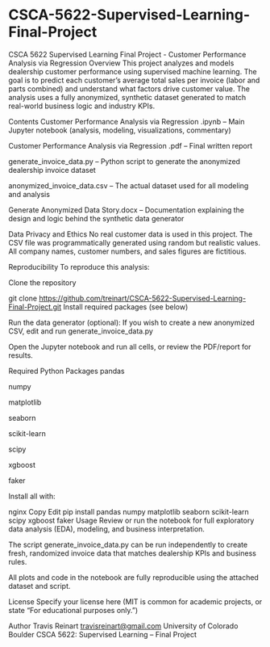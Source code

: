 # CSCA-5622-Supervised-Learning-Final-Project
CSCA 5622 Supervised Learning Final Project - Customer Performance Analysis via Regression
Overview
This project analyzes and models dealership customer performance using supervised machine learning. The goal is to predict each customer’s average total sales per invoice (labor and parts combined) and understand what factors drive customer value. The analysis uses a fully anonymized, synthetic dataset generated to match real-world business logic and industry KPIs.

Contents
Customer Performance Analysis via Regression .ipynb – Main Jupyter notebook (analysis, modeling, visualizations, commentary)

Customer Performance Analysis via Regression .pdf – Final written report

generate_invoice_data.py – Python script to generate the anonymized dealership invoice dataset

anonymized_invoice_data.csv – The actual dataset used for all modeling and analysis

Generate Anonymized Data Story.docx – Documentation explaining the design and logic behind the synthetic data generator

Data Privacy and Ethics
No real customer data is used in this project. The CSV file was programmatically generated using random but realistic values. All company names, customer numbers, and sales figures are fictitious.

Reproducibility
To reproduce this analysis:

Clone the repository

git clone https://github.com/treinart/CSCA-5622-Supervised-Learning-Final-Project.git
Install required packages (see below)

Run the data generator (optional):
If you wish to create a new anonymized CSV, edit and run generate_invoice_data.py

Open the Jupyter notebook and run all cells, or review the PDF/report for results.

Required Python Packages
pandas

numpy

matplotlib

seaborn

scikit-learn

scipy

xgboost

faker

Install all with:

nginx
Copy
Edit
pip install pandas numpy matplotlib seaborn scikit-learn scipy xgboost faker
Usage
Review or run the notebook for full exploratory data analysis (EDA), modeling, and business interpretation.

The script generate_invoice_data.py can be run independently to create fresh, randomized invoice data that matches dealership KPIs and business rules.

All plots and code in the notebook are fully reproducible using the attached dataset and script.

License
Specify your license here (MIT is common for academic projects, or state “For educational purposes only.”)

Author
Travis Reinart
travisreinart@gmail.com
University of Colorado Boulder
CSCA 5622: Supervised Learning – Final Project
